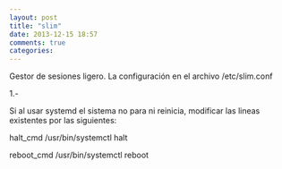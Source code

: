 ```yaml
---
layout: post
title: "slim"
date: 2013-12-15 18:57
comments: true
categories: 
---
```

Gestor de sesiones ligero. La configuración en el archivo /etc/slim.conf

1.-

Si al usar systemd el sistema no para ni reinicia, modificar las lineas existentes por las siguientes:

halt_cmd /usr/bin/systemctl halt

reboot_cmd /usr/bin/systemctl reboot

